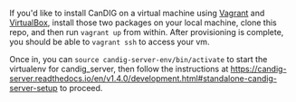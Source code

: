 If you'd like to install CanDIG on a virtual machine using [Vagrant](https://www.vagrantup.com/) and [VirtualBox](https://www.virtualbox.org/wiki/Downloads), install those two packages on your local machine, clone this repo, and then run `vagrant up` from within. After provisioning is complete, you should be able to `vagrant ssh` to access your vm.

Once in, you can `source candig-server-env/bin/activate` to start the virtualenv for candig_server, then follow the instructions at https://candig-server.readthedocs.io/en/v1.4.0/development.html#standalone-candig-server-setup to proceed.
